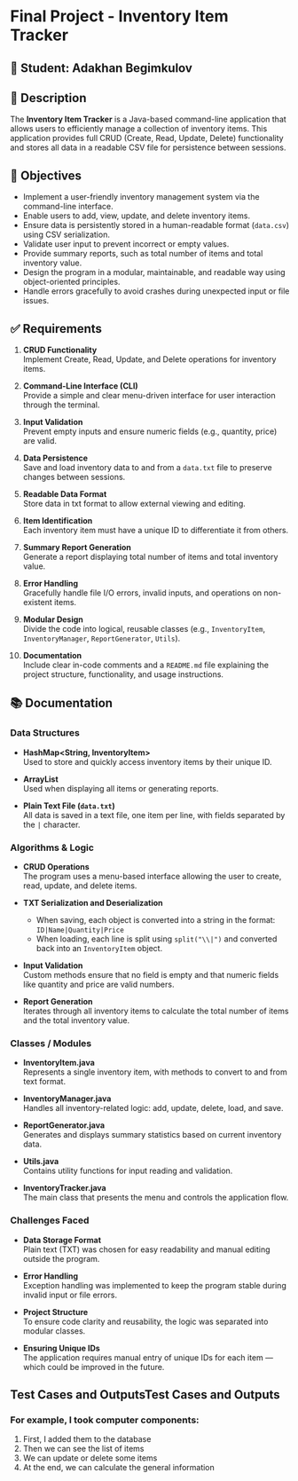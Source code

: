 # Final Project - Inventory Item Tracker

## 👤 Student: Adakhan Begimkulov

## 📌 Description
The **Inventory Item Tracker** is a Java-based command-line application that allows users to efficiently manage a collection of inventory items. This application provides full CRUD (Create, Read, Update, Delete) functionality and stores all data in a readable CSV file for persistence between sessions.

## 🎯 Objectives
- Implement a user-friendly inventory management system via the command-line interface.
- Enable users to add, view, update, and delete inventory items.
- Ensure data is persistently stored in a human-readable format (`data.csv`) using CSV serialization.
- Validate user input to prevent incorrect or empty values.
- Provide summary reports, such as total number of items and total inventory value.
- Design the program in a modular, maintainable, and readable way using object-oriented principles.
- Handle errors gracefully to avoid crashes during unexpected input or file issues.

## ✅ Requirements

1. **CRUD Functionality**  
   Implement Create, Read, Update, and Delete operations for inventory items.

2. **Command-Line Interface (CLI)**  
   Provide a simple and clear menu-driven interface for user interaction through the terminal.

3. **Input Validation**  
   Prevent empty inputs and ensure numeric fields (e.g., quantity, price) are valid.

4. **Data Persistence**  
   Save and load inventory data to and from a `data.txt` file to preserve changes between sessions.

5. **Readable Data Format**  
   Store data in txt format to allow external viewing and editing.

6. **Item Identification**  
   Each inventory item must have a unique ID to differentiate it from others.

7. **Summary Report Generation**  
   Generate a report displaying total number of items and total inventory value.

8. **Error Handling**  
   Gracefully handle file I/O errors, invalid inputs, and operations on non-existent items.

9. **Modular Design**  
   Divide the code into logical, reusable classes (e.g., `InventoryItem`, `InventoryManager`, `ReportGenerator`, `Utils`).

10. **Documentation**  
    Include clear in-code comments and a `README.md` file explaining the project structure, functionality, and usage instructions.


## 📚 Documentation

### Data Structures
- **HashMap<String, InventoryItem>**  
  Used to store and quickly access inventory items by their unique ID.

- **ArrayList<InventoryItem>**  
  Used when displaying all items or generating reports.

- **Plain Text File (`data.txt`)**  
  All data is saved in a text file, one item per line, with fields separated by the `|` character.

### Algorithms & Logic
- **CRUD Operations**  
  The program uses a menu-based interface allowing the user to create, read, update, and delete items.

- **TXT Serialization and Deserialization**  
  - When saving, each object is converted into a string in the format: `ID|Name|Quantity|Price`
  - When loading, each line is split using `split("\\|")` and converted back into an `InventoryItem` object.

- **Input Validation**  
  Custom methods ensure that no field is empty and that numeric fields like quantity and price are valid numbers.

- **Report Generation**  
  Iterates through all inventory items to calculate the total number of items and the total inventory value.

### Classes / Modules
- **InventoryItem.java**  
  Represents a single inventory item, with methods to convert to and from text format.

- **InventoryManager.java**  
  Handles all inventory-related logic: add, update, delete, load, and save.

- **ReportGenerator.java**  
  Generates and displays summary statistics based on current inventory data.

- **Utils.java**  
  Contains utility functions for input reading and validation.

- **InventoryTracker.java**  
  The main class that presents the menu and controls the application flow.

### Challenges Faced
- **Data Storage Format**  
  Plain text (TXT) was chosen for easy readability and manual editing outside the program.

- **Error Handling**  
  Exception handling was implemented to keep the program stable during invalid input or file errors.

- **Project Structure**  
  To ensure code clarity and reusability, the logic was separated into modular classes.

- **Ensuring Unique IDs**  
  The application requires manual entry of unique IDs for each item — which could be improved in the future.


## Test Cases and OutputsTest Cases and Outputs

### For example, I took computer components:
1) First, I added them to the database
2) Then we can see the list of items
3) We can update or delete some items
4) At the end, we can calculate the general information
